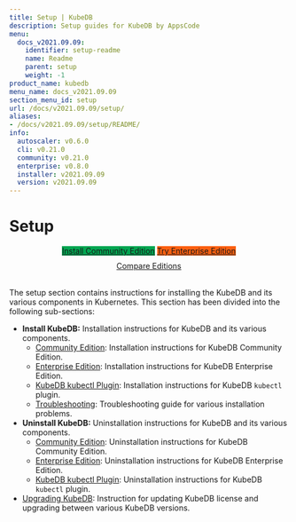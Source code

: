 ```yaml
---
title: Setup | KubeDB
description: Setup guides for KubeDB by AppsCode
menu:
  docs_v2021.09.09:
    identifier: setup-readme
    name: Readme
    parent: setup
    weight: -1
product_name: kubedb
menu_name: docs_v2021.09.09
section_menu_id: setup
url: /docs/v2021.09.09/setup/
aliases:
- /docs/v2021.09.09/setup/README/
info:
  autoscaler: v0.6.0
  cli: v0.21.0
  community: v0.21.0
  enterprise: v0.8.0
  installer: v2021.09.09
  version: v2021.09.09
---
```


# Setup

<div style="text-align: center;">
  <a class="button ac-button  is-link is-medium is-active has-text-weight-normal" href="/docs/v2021.09.09/setup/install/community" style="background:#00A651; width: 18rem;">Install Community Edition</a>
  <a class="button ac-button is-info is-medium is-active has-text-weight-normal" href="/docs/v2021.09.09/setup/install/enterprise"  style="background:#FC6011; width: 18rem;">Try Enterprise Edition</a>
  <a style="margin-top: 10px; display: block;" href="https://kubedb.com/pricing/">Compare Editions</a>
</div>
<br>

The setup section contains instructions for installing the KubeDB and its various components in Kubernetes. This section has been divided into the following sub-sections:

- **Install KubeDB:** Installation instructions for KubeDB and its various components.
  - [Community Edition](/docs/v2021.09.09/setup/install/community): Installation instructions for KubeDB Community Edition.
  - [Enterprise Edition](/docs/v2021.09.09/setup/install/enterprise): Installation instructions for KubeDB Enterprise Edition.
  - [KubeDB kubectl Plugin](/docs/v2021.09.09/setup/install/kubectl_plugin): Installation instructions for KubeDB `kubectl` plugin.
  - [Troubleshooting](/docs/v2021.09.09/setup/install/troubleshoting): Troubleshooting guide for various installation problems.
- **Uninstall KubeDB:** Uninstallation instructions for KubeDB and its various components.
  - [Community Edition](/docs/v2021.09.09/setup/uninstall/community): Uninstallation instructions for KubeDB Community Edition.
  - [Enterprise Edition](/docs/v2021.09.09/setup/uninstall/enterprise): Uninstallation instructions for KubeDB Enterprise Edition.
  - [KubeDB kubectl Plugin](/docs/v2021.09.09/setup/uninstall/kubectl_plugin): Uninstallation instructions for KubeDB `kubectl` plugin.
- [Upgrading KubeDB](/docs/v2021.09.09/setup/upgrade/): Instruction for updating KubeDB license and upgrading between various KubeDB versions.
